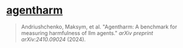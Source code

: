# [agentharm](https://arxiv.org/pdf/2410.09024)
> Andriushchenko, Maksym, et al. "Agentharm: A benchmark for measuring harmfulness of llm agents." *arXiv preprint arXiv:2410.09024* (2024).